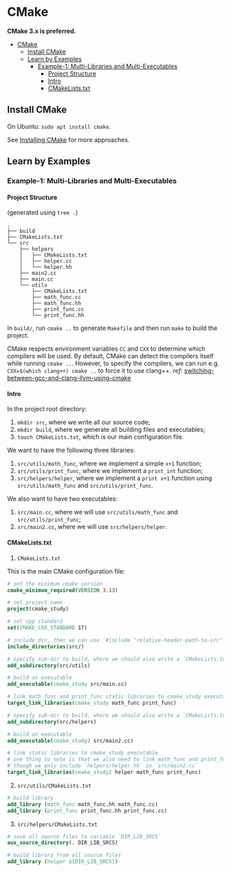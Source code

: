 # CMake

**CMake 3.x is preferred.**

- [CMake](#cmake)
  - [Install CMake](#install-cmake)
  - [Learn by Examples](#learn-by-examples)
    - [Example-1: Multi-Libraries and Multi-Executables](#example-1-multi-libraries-and-multi-executables)
      - [Project Structure](#project-structure)
      - [Intro](#intro)
      - [CMakeLists.txt](#cmakeliststxt)

## Install CMake

On Ubuntu: `sudo apt install cmake`.

See [Installing CMake](https://cliutils.gitlab.io/modern-cmake/chapters/intro/installing.html) for more approaches.

## Learn by Examples

### Example-1: Multi-Libraries and Multi-Executables

#### Project Structure

(generated using `tree .`)
```
.
├── build
├── CMakeLists.txt
└── src
    ├── helpers
    │   ├── CMakeLists.txt
    │   ├── helper.cc
    │   └── helper.hh
    ├── main2.cc
    ├── main.cc
    └── utils
        ├── CMakeLists.txt
        ├── math_func.cc
        ├── math_func.hh
        ├── print_func.cc
        └── print_func.hh
```

In `build/`, run `cmake ..` to generate `Makefile` and then run `make` to build the project.

CMake respects environment variables `CC` and `CXX` to determine which compilers will be used. By default, CMake can detect the compilers itself while running `cmake ..`. However, to specify the compilers, we can run e.g. `CXX=$(which clang++) cmake ..` to force it to use clang++. *ref*: [switching-between-gcc-and-clang-llvm-using-cmake](https://stackoverflow.com/questions/7031126/switching-between-gcc-and-clang-llvm-using-cmake)

#### Intro

In the project root directory:

1. `mkdir src`, where we write all our source code;
2. `mkdir build`, where we generate all building files and executables;
3. `touch CMakeLists.txt`, which is our main configuration file.

We want to have the following three libraries:

1. `src/utils/math_func`, where we implement a simple `x+1` function;
2. `src/utils/print_func`, where we implement a `print_int` function;
3. `src/helpers/helper`, where we implement a `print x+1` function using `src/utils/math_func` and `src/utils/print_func`.

We also want to have two executables:

1. `src/main.cc`, where we will use `src/utils/math_func` and `src/utils/print_func`;
2. `src/main2.cc`, where we will use `src/helpers/helper`.

#### CMakeLists.txt

1. `CMakeLists.txt`

This is the main CMake configuration file:

```cmake
# set the minimum cmake version
cmake_minimum_required(VERSION 3.13)

# set project name
project(cmake_study)

# set cpp standard
set(CMAKE_CXX_STANDARD 17)

# include dir, then we can use `#include "relative-header-path-to-src"` in any dir 
include_directories(src/)

# specify sub-dir to build, where we should also write a `CMakeLists.txt`
add_subdirectory(src/utils)

# build an executable
add_executable(cmake_study src/main.cc)

# link math_func and print_func static libraries to cmake_study executable
target_link_libraries(cmake_study math_func print_func)

# specify sub-dir to build, where we should also write a `CMakeLists.txt`
add_subdirectory(src/helpers)

# build an executable
add_executable(cmake_study2 src/main2.cc)

# link static libraries to cmake_study executable
# one thing to note is that we also need to link math_func and print_func
# though we only include `helpers/helper.hh` in `src/main2.cc`
target_link_libraries(cmake_study2 helper math_func print_func)
```

2. `src/utils/CMakeLists.txt`

```cmake
# build library
add_library (math_func math_func.hh math_func.cc)
add_library (print_func print_func.hh print_func.cc)
```

3. `src/helpers/CMakeLists.txt`

```cmake
# save all source files to variable `DIR_LIB_SRCS`
aux_source_directory(. DIR_LIB_SRCS)

# build library from all source files
add_library (helper ${DIR_LIB_SRCS})
```
